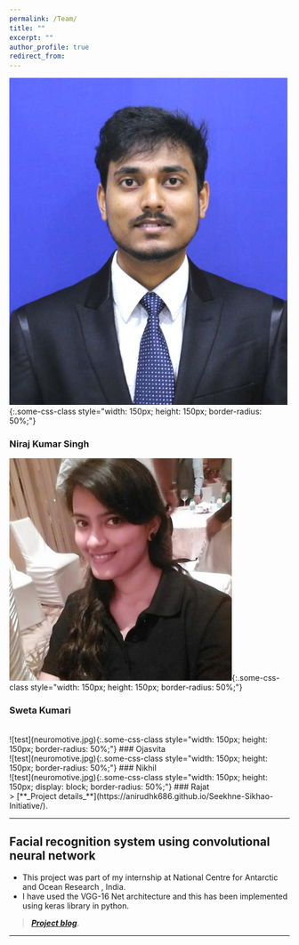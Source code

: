 ```yaml
---
permalink: /Team/
title: ""
excerpt: ""
author_profile: true
redirect_from: 
---
```

![test](Niraj.jpg){:.some-css-class style="width: 150px; height: 150px; border-radius: 50%;"}
### Niraj Kumar Singh 

![test](Sweta.jpeg){:.some-css-class style="width: 150px; height: 150px; border-radius: 50%;"}    
### Sweta Kumari
<br>
![test](neuromotive.jpg){:.some-css-class style="width: 150px; height: 150px;  border-radius: 50%;"}
### Ojasvita
<br>
![test](neuromotive.jpg){:.some-css-class style="width: 150px; height: 150px; border-radius: 50%;"}
### Nikhil
<br>
![test](neuromotive.jpg){:.some-css-class style="width: 150px; height: 150px; display: block; border-radius: 50%;"}
### Rajat
<br>
> [**_Project details_**](https://anirudhk686.github.io/Seekhne-Sikhao-Initiative/).

***

## Facial recognition system using convolutional neural network 

* This project was part of my internship at National Centre for Antarctic and Ocean Research , India. 
* I have used the VGG-16 Net architecture and this has been implemented using keras library in python.

> [**_Project blog_**](https://anirudhk686.github.io/facial_recognition/).

***
